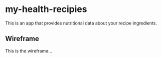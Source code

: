# my-health-recipies

This is an app that provides nutritional data about your recipe ingredients.

## Wireframe

This is the wireframe...
